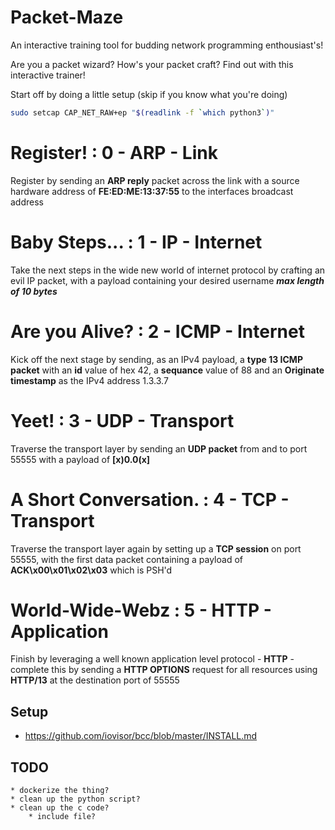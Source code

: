 # Packet-Maze

An interactive training tool for budding network programming enthousiast's!
    
Are you a packet wizard? How's your packet craft? Find out with this interactive trainer!

Start off by doing a little setup (skip if you know what you're doing)

```bash
sudo setcap CAP_NET_RAW+ep "$(readlink -f `which python3`)"
```

# Register! : 0 - ARP - Link

Register by sending an **ARP reply** packet across the link with a source hardware address of **FE:ED:ME:13:37:55** to the interfaces broadcast address

# Baby Steps... : 1 - IP - Internet

Take the next steps in the wide new world of internet protocol by crafting an evil IP packet, with a payload containing your desired username ***max length of 10 bytes***

# Are you Alive? : 2 - ICMP - Internet

Kick off the next stage by sending, as an IPv4 payload, a **type 13 ICMP packet** with an **id** value of hex 42, a **sequance** value of 88 and an **Originate timestamp** as the IPv4 address 1.3.3.7

# Yeet! : 3 - UDP - Transport

Traverse the transport layer by sending an **UDP packet** from and to port 55555 with a payload of **[x)0.0(x]**

# A Short Conversation. : 4 - TCP - Transport

Traverse the transport layer again by setting up a **TCP session** on port 55555, with the first data packet containing a payload of **ACK\x00\x01\x02\x03** which is PSH'd

# World-Wide-Webz : 5 - HTTP - Application

Finish by leveraging a well known application level protocol - **HTTP** - complete this by sending a **HTTP OPTIONS** request for all resources using **HTTP/13** at the destination port of 55555

## Setup

* https://github.com/iovisor/bcc/blob/master/INSTALL.md

## TODO
    * dockerize the thing?
    * clean up the python script?
    * clean up the c code?
        * include file?